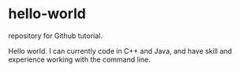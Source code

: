 # hello-world
repository for Github tutorial.

Hello world. I can currently code in C++ and Java, and have skill and experience working with the command line.
  
